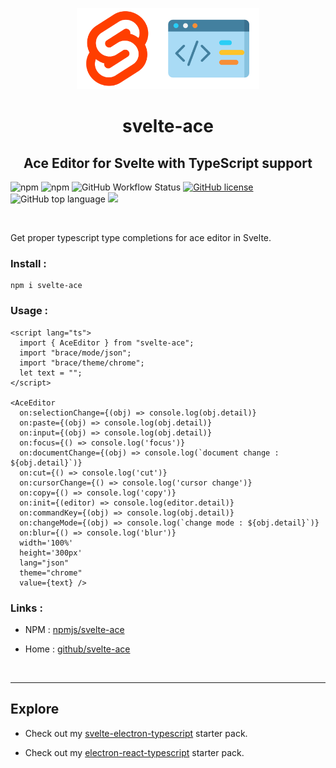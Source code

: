 <p align="center">
  <img src="./assets/icon.png" height="130px">
</p>

<h1 align="center">svelte-ace</h1>
<h2 align="center">Ace Editor for Svelte with TypeScript support</h2>

![npm](https://img.shields.io/npm/dw/svelte-ace?style=for-the-badge)
![npm](https://img.shields.io/npm/v/svelte-ace)
![GitHub Workflow Status](https://img.shields.io/github/workflow/status/nateshmbhat/svelte-ace/publish?label=Workflow)
[![GitHub license](https://img.shields.io/github/license/nateshmbhat/svelte-ace)](https://github.com/nateshmbhat/svelte-ace/blob/main/LICENSE)
![GitHub top language](https://img.shields.io/github/languages/top/nateshmbhat/svelte-ace)
[![](https://img.shields.io/badge/author-nateshmbhat-green.svg)](https://github.com/nateshmbhat)

<br>

Get proper typescript type completions for ace editor in Svelte.

### Install :

```
npm i svelte-ace
```

### Usage :

```
<script lang="ts">
  import { AceEditor } from "svelte-ace";
  import "brace/mode/json";
  import "brace/theme/chrome";
  let text = "";
</script>

<AceEditor
  on:selectionChange={(obj) => console.log(obj.detail)}
  on:paste={(obj) => console.log(obj.detail)}
  on:input={(obj) => console.log(obj.detail)}
  on:focus={() => console.log('focus')}
  on:documentChange={(obj) => console.log(`document change : ${obj.detail}`)}
  on:cut={() => console.log('cut')}
  on:cursorChange={() => console.log('cursor change')}
  on:copy={() => console.log('copy')}
  on:init={(editor) => console.log(editor.detail)}
  on:commandKey={(obj) => console.log(obj.detail)}
  on:changeMode={(obj) => console.log(`change mode : ${obj.detail}`)}
  on:blur={() => console.log('blur')}
  width='100%'
  height='300px'
  lang="json"
  theme="chrome"
  value={text} />
```

### Links : 

- NPM  : [npmjs/svelte-ace](https://www.npmjs.com/package/svelte-ace)

- Home : [github/svelte-ace](https://github.com/nateshmbhat/svelte-ace)

<br>

---

## Explore
- Check out my [svelte-electron-typescript](https://github.com/nateshmbhat/svelte-electron-ts-starter) starter pack.

- Check out my [electron-react-typescript](https://github.com/nateshmbhat/electron-react-ts-starter) starter pack.